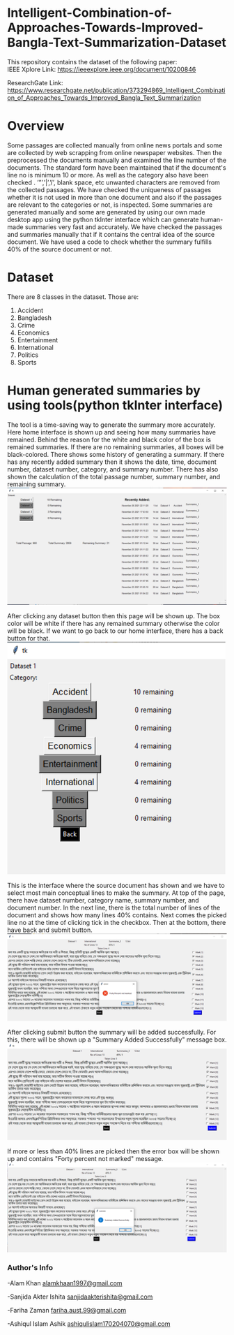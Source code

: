 # Intelligent-Combination-of-Approaches-Towards-Improved-Bangla-Text-Summarization-Dataset

This repository contains the dataset of the following paper: <br />
IEEE Xplore Link: https://ieeexplore.ieee.org/document/10200846

ResearchGate Link: https://www.researchgate.net/publication/373294869_Intelligent_Combination_of_Approaches_Towards_Improved_Bangla_Text_Summarization

# Overview
Some passages are collected manually from online news portals and some are collected by web scrapping from online newspaper websites. Then the preprocessed the documents manually and examined the line number of the documents. The standard form have been maintained that if the document's line no is minimum 10 or more. As well as the category also have been checked . ’”’,’|’,’/’, blank space, etc unwanted characters are removed from the  collected passages. We have checked the uniqueness of passages whether it is not used in more than one document and also if the passages are relevant to the categories or not, is inspected. Some summaries are generated manually and some are generated by using our own made desktop app using the python tkInter interface which can generate human-made summaries very fast and accurately. We have checked the passages and summaries manually that if it contains the central idea of the source
document. We have used a code to check whether the summary fulfills 40% of the source document or not.

# Dataset

There are 8 classes in the dataset. 
Those are: 
1. Accident
2. Bangladesh
3. Crime
4. Economics
5. Entertainment
6. International
7. Politics
8. Sports

# Human generated summaries by using tools(python tkInter interface)
The tool is a time-saving way to generate the summary more accurately. Here home interface is shown up and seeing how many summaries have remained. Behind the reason for the white and black color of the box is remained summaries. If there are no remaining summaries, all boxes will be black-colored. There shows some history of generating a summary. If there has any recently added summary then it shows the date, time, document number, dataset number, category, and summary number. There has also shown the calculation of the total passage number, summary number, and remaining summary.
![](/images/tool1.PNG)

After clicking any dataset button then this page will be shown up. The box color will be white if there has any remained summary otherwise the color will be black. If we want to go back to our home interface, there has a back button for that.
![](/images/tool2.PNG)

This is the interface where the source document has shown and we have to select most main conceptual lines to make the summary. At top of the page, there have dataset number, category name, summary number, and document number. In the next line, there is the total number of lines of the document and shows how many lines 40% contains. Next comes the  picked line no at the time of clicking tick in the checkbox. Then at the bottom, there have back and submit button.
![](/images/tool3.PNG)

After clicking submit button the summary will be added successfully. For this, there will be shown up a "Summary Added Successfully" message box.
![](/images/tool4.PNG)

If more or less than 40% lines are picked then the error box will be shown up and contains "Forty percent not marked" message.
![](/images/tool5.PNG)

### Author's Info
   -Alam Khan alamkhaan1997@gmail.com

  -Sanjida Akter Ishita sanjidaakterishita@gmail.com

  -Fariha Zaman fariha.aust.99@gmail.com

  -Ashiqul Islam Ashik ashiqulislam170204070@gmail.com


